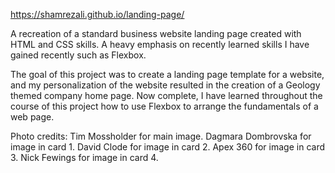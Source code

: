 https://shamrezali.github.io/landing-page/

A recreation of a standard business website landing page created with HTML and CSS skills.
A heavy emphasis on recently learned skills I have gained recently such as Flexbox. 

The goal of this project was to create a landing page template for a website, and my personalization
of the website resulted in the creation of a Geology themed company home page. Now complete, I 
have learned throughout the course of this project how to use Flexbox to arrange the fundamentals of a web page.

Photo credits:
Tim Mossholder for main image.
Dagmara Dombrovska for image in card 1.
David Clode for image in card 2.
Apex 360 for image in card 3.
Nick Fewings for image in card 4.
